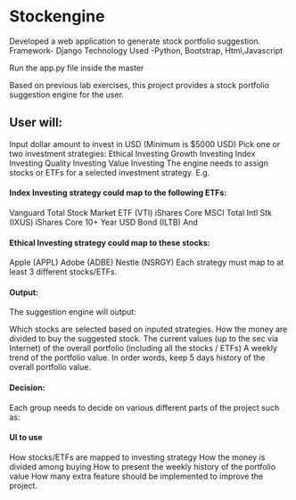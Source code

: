 # Stockengine


Developed a web application to generate stock portfolio suggestion.
Framework- Django
Technology Used -Python, Bootstrap, Html,Javascript

Run the app.py file inside the master

Based on previous lab exercises, this project provides a stock portfolio suggestion engine for the user.

## User will:

Input dollar amount to invest in USD (Minimum is $5000 USD)
Pick one or two investment strategies:
Ethical Investing
Growth Investing
Index Investing
Quality Investing
Value Investing
The engine needs to assign stocks or ETFs for a selected investment strategy. E.g.

#### Index Investing strategy could map to the following ETFs:

Vanguard Total Stock Market ETF (VTI)
iShares Core MSCI Total Intl Stk (IXUS)
iShares Core 10+ Year USD Bond (ILTB)
And

####  Ethical Investing strategy could map to these stocks:

Apple (APPL)
Adobe (ADBE)
Nestle (NSRGY)
Each strategy must map to at least 3 different stocks/ETFs.

 

#### Output:

The suggestion engine will output:

Which stocks are selected based on inputed strategies.
How the money are divided to buy the suggested stock.
The current values (up to the sec via Internet) of the overall portfolio (including all the stocks / ETFs)
A weekly trend of the portfolio value. In order words, keep 5 days history of the overall portfolio value.
 

#### Decision:

Each group needs to decide on various different parts of the project such as:

#### UI to use
How stocks/ETFs are mapped to investing strategy
How the money is divided among buying
How to present the weekly history of the portfolio value
How many extra feature should be implemented to improve the project.
 
